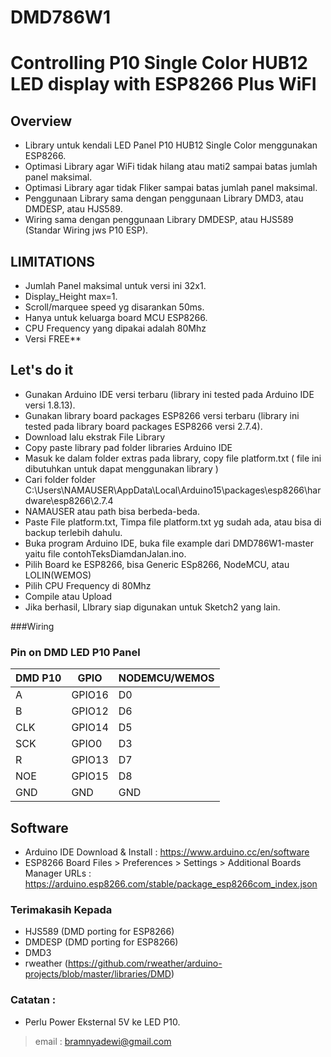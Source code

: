 # DMD786W1

Controlling P10 Single Color HUB12 LED display with ESP8266 Plus WiFI 
=====================================================================

Overview
--------
* Library untuk kendali LED Panel P10 HUB12 Single Color menggunakan ESP8266.
* Optimasi Library agar WiFi tidak hilang atau mati2 sampai batas jumlah panel maksimal.
* Optimasi Library agar tidak Fliker sampai batas jumlah panel maksimal.
* Penggunaan Library sama dengan penggunaan Library DMD3, atau DMDESP, atau HJS589.
* Wiring sama dengan penggunaan Library DMDESP, atau HJS589 (Standar Wiring jws P10 ESP).



LIMITATIONS 
------------
* Jumlah Panel maksimal untuk versi ini 32x1.
* Display_Height max=1. 
* Scroll/marquee speed  yg disarankan 50ms.
* Hanya untuk keluarga board MCU ESP8266.
* CPU Frequency yang dipakai adalah 80Mhz
* Versi FREE**



Let's do it
------------
* Gunakan Arduino IDE versi terbaru (library ini tested pada Arduino IDE versi 1.8.13).
* Gunakan library board packages ESP8266 versi terbaru  (library ini tested pada library board packages ESP8266 versi 2.7.4).
* Download lalu ekstrak File Library 
* Copy paste library pad folder libraries Arduino IDE
* Masuk ke dalam folder extras pada library, copy file  platform.txt ( file ini dibutuhkan untuk dapat menggunakan library )
* Cari folder folder C:\Users\NAMAUSER\AppData\Local\Arduino15\packages\esp8266\hardware\esp8266\2.7.4  
* NAMAUSER atau path bisa berbeda-beda.
* Paste File platform.txt,  Timpa file platform.txt yg sudah ada, atau bisa di backup terlebih dahulu.
* Buka program Arduino IDE, buka file example dari DMD786W1-master  yaitu file contohTeksDiamdanJalan.ino.
* Pilih Board ke ESP8266, bisa Generic ESp8266, NodeMCU, atau LOLIN(WEMOS)
* Pilih CPU Frequency di 80Mhz
* Compile atau Upload 
* Jika berhasil, LIbrary siap digunakan untuk Sketch2 yang lain.

###Wiring
### Pin on DMD LED P10 Panel

| DMD P10 | GPIO | NODEMCU/WEMOS | 
| ------- | ---- | ------- |
| A       | GPIO16 | D0    |                                                 
| B       | GPIO12 | D6    |                                                  
| CLK     | GPIO14 | D5    |                           
| SCK     | GPIO0  | D3    |                           
| R       | GPIO13 | D7    |
| NOE     | GPIO15 | D8    |
| GND     | GND    | GND   |


## Software
- Arduino IDE
  Download & Install : https://www.arduino.cc/en/software
- ESP8266 Board
  Files > Preferences > Settings > Additional Boards Manager URLs : https://arduino.esp8266.com/stable/package_esp8266com_index.json

### Terimakasih Kepada
- HJS589 (DMD porting for ESP8266)
- DMDESP (DMD porting for ESP8266)
- DMD3
- rweather (https://github.com/rweather/arduino-projects/blob/master/libraries/DMD)

### Catatan : 
- Perlu Power Eksternal 5V ke LED P10.

> email : bramnyadewi@gmail.com




